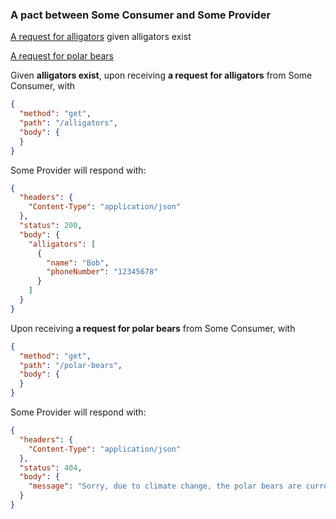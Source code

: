 ### A pact between Some Consumer and Some Provider

[A request for alligators](#a_request_for_alligators_given_alligators_exist) given alligators exist

[A request for polar bears](#a_request_for_polar_bears)


<a name="a_request_for_alligators_given_alligators_exist"></a>
Given **alligators exist**, upon receiving **a request for alligators** from Some Consumer, with
```json
{
  "method": "get",
  "path": "/alligators",
  "body": {
  }
}
```
Some Provider will respond with:
```json
{
  "headers": {
    "Content-Type": "application/json"
  },
  "status": 200,
  "body": {
    "alligators": [
      {
        "name": "Bob",
        "phoneNumber": "12345678"
      }
    ]
  }
}
```
<a name="a_request_for_polar_bears"></a>
Upon receiving **a request for polar bears** from Some Consumer, with
```json
{
  "method": "get",
  "path": "/polar-bears",
  "body": {
  }
}
```
Some Provider will respond with:
```json
{
  "headers": {
    "Content-Type": "application/json"
  },
  "status": 404,
  "body": {
    "message": "Sorry, due to climate change, the polar bears are currently unavailable."
  }
}
```
